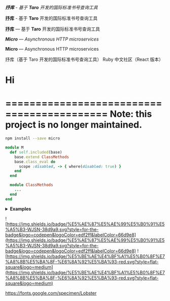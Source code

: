 _**抒库** - 基于 **Taro** 开发的国际标准书号查询工具_

**抒库** - 基于 **Taro** 开发的国际标准书号查询工具

**抒库** — 基于 **Taro** 开发的国际标准书号查询工具

_**Micro** — Asynchronous HTTP microservices_

**Micro** — Asynchronous HTTP microservices

抒库（基于 Taro 开发的国际标准书号查询工具）
Ruby 中文社区（React 版本）

# Hi

===========================================
Note: this project is no longer maintained.
===========================================

```bash
npm install --save micro
```

```ruby
module M
  def self.included(base)
    base.extend ClassMethods
    base.class_eval do
      scope :disabled, -> { where(disabled: true) }
    end
  end

  module ClassMethods
    ...
  end
end
```


<details>
  <summary><b>Examples</b></summary>
  <ul>
    <li><a href="/examples/head-elements">Head elements</a></li>
    <li><a href="/examples/layout-component">Layout component</a></li>
  </ul>
</details>

![https://img.shields.io/badge/%E5%AE%87%E5%AE%99%E5%B0%91%E5%A5%B3-WJSN-38d9a9.svg?style=for-the-badge&logo=codepen&logoColor=edf2ff&labelColor=66d9e8](https://img.shields.io/badge/%E5%AE%87%E5%AE%99%E5%B0%91%E5%A5%B3-WJSN-38d9a9.svg?style=for-the-badge&logo=codepen&logoColor=edf2ff&labelColor=66d9e8)
![https://img.shields.io/badge/%E5%BE%AE%E4%BF%A1%E5%B0%8F%E7%A8%8B%E5%BA%8F-%E6%8A%92%E5%BA%93-red.svg?style=flat-square&logo=medium](https://img.shields.io/badge/%E5%BE%AE%E4%BF%A1%E5%B0%8F%E7%A8%8B%E5%BA%8F-%E6%8A%92%E5%BA%93-red.svg?style=flat-square&logo=medium)


https://fonts.google.com/specimen/Lobster
